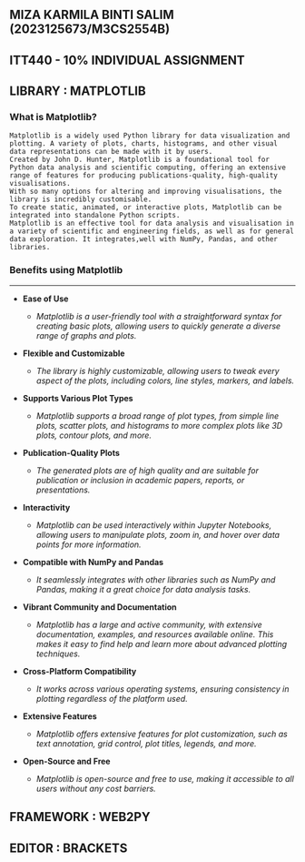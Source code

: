 ## MIZA KARMILA BINTI SALIM (2023125673/M3CS2554B)

## ITT440 - 10% INDIVIDUAL ASSIGNMENT

## LIBRARY : MATPLOTLIB

### What is Matplotlib?
    Matplotlib is a widely used Python library for data visualization and plotting. A variety of plots, charts, histograms, and other visual data representations can be made with it by users.
    Created by John D. Hunter, Matplotlib is a foundational tool for Python data analysis and scientific computing, offering an extensive range of features for producing publications-quality, high-quality visualisations.
    With so many options for altering and improving visualisations, the library is incredibly customisable.         
    To create static, animated, or interactive plots, Matplotlib can be integrated into standalone Python scripts.       
    Matplotlib is an effective tool for data analysis and visualisation in a variety of scientific and engineering fields, as well as for general data exploration. It integrates,well with NumPy, Pandas, and other libraries.

### Benefits using Matplotlib
***
* __Ease of Use__
	*  _Matplotlib is a user-friendly tool with a straightforward syntax for creating basic plots, allowing users to quickly generate a diverse range of graphs and plots._

* __Flexible and Customizable__
	*  _The library is highly customizable, allowing users to tweak every aspect of the plots, including colors, line styles, markers, and labels._

* __Supports Various Plot Types__
	*  _Matplotlib supports a broad range of plot types, from simple line plots, scatter plots, and histograms to more complex plots like 3D plots, contour plots, and more._

* __Publication-Quality Plots__
	* _The generated plots are of high quality and are suitable for publication or inclusion in academic papers, reports, or presentations._

* __Interactivity__
	* _Matplotlib can be used interactively within Jupyter Notebooks, allowing users to manipulate plots, zoom in, and hover over data points for more information._

* __Compatible with NumPy and Pandas__
	*  _It seamlessly integrates with other libraries such as NumPy and Pandas, making it a great choice for data analysis tasks._

* __Vibrant Community and Documentation__
	*  _Matplotlib has a large and active community, with extensive documentation, examples, and resources available online. This makes it easy to find help and learn more about advanced plotting techniques._

* __Cross-Platform Compatibility__
	*  _It works across various operating systems, ensuring consistency in plotting regardless of the platform used._

* __Extensive Features__
	* _Matplotlib offers extensive features for plot customization, such as text annotation, grid control, plot titles, legends, and more._

* __Open-Source and Free__
	* _Matplotlib is open-source and free to use, making it accessible to all users without any cost barriers._



## FRAMEWORK : WEB2PY


## EDITOR : BRACKETS


